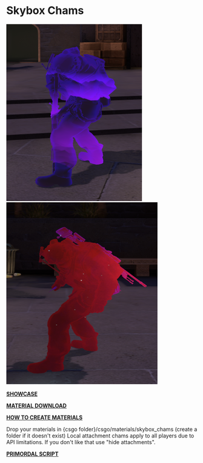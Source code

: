 # Skybox Chams

![](assets/screenshot1.png)
![](assets/screenshot2.png)

[**SHOWCASE**](https://www.youtube.com/watch?v=H9TGFxgOUSE)

[**MATERIAL DOWNLOAD**](https://github.com/stqcky/AimwareScripts/tree/master/Skybox%20Chams/materials)

[**HOW TO CREATE MATERIALS**](https://www.youtube.com/watch?v=GSKdvLKcuOg&t=0s)

Drop your materials in {csgo folder}/csgo/materials/skybox_chams (create a folder if it doesn't exist)
Local attachment chams apply to all players due to API limitations. If you don't like that use "hide attachments".

[**PRIMORDAL SCRIPT**](https://primordial.dev/resources/skybox-chams.443/)
